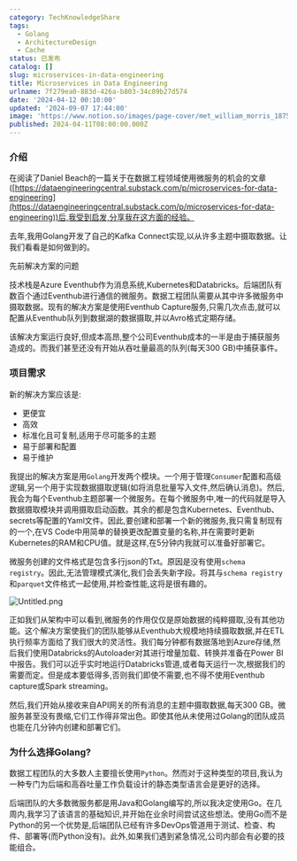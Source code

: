 ```yaml
---
category: TechKnowledgeShare
tags:
  - Golang
  - ArchitectureDesign
  - Cache
status: 已发布
catalog: []
slug: microservices-in-data-engineering
title: Microservices in Data Engineering
urlname: 7f279ea0-883d-426a-b803-34c09b27d574
date: '2024-04-12 00:10:00'
updated: '2024-09-07 17:44:00'
image: 'https://www.notion.so/images/page-cover/met_william_morris_1875.jpg'
published: 2024-04-11T08:00:00.000Z
---
```


### 介绍


在阅读了Daniel Beach的一篇关于在数据工程领域使用微服务的机会的文章([https://dataengineeringcentral.substack.com/p/microservices-for-data-engineering](https://dataengineeringcentral.substack.com/p/microservices-for-data-engineering))后,我受到启发,分享我在这方面的经验。


去年,我用Golang开发了自己的Kafka Connect实现,以从许多主题中摄取数据。让我们看看是如何做到的。


先前解决方案的问题


技术栈是Azure Eventhub作为消息系统,Kubernetes和Databricks。后端团队有数百个通过Eventhub进行通信的微服务。数据工程团队需要从其中许多微服务中摄取数据。现有的解决方案是使用Eventhub Capture服务,只需几次点击,就可以配置从Eventhub队列到数据湖的数据摄取,并以Avro格式定期存储。


该解决方案运行良好,但成本高昂,整个公司Eventhub成本的一半是由于捕获服务造成的。而我们甚至还没有开始从吞吐量最高的队列(每天300 GB)中捕获事件。


### 项目需求


新的解决方案应该是:

- 更便宜
- 高效
- 标准化且可复制,适用于尽可能多的主题
- 易于部署和配置
- 易于维护

我提出的解决方案是用`Golang`开发两个模块。一个用于管理`Consumer`配置和高级逻辑,另一个用于实现数据摄取逻辑(如将消息批量写入文件,然后确认消息)。然后,我会为每个Eventhub主题部署一个微服务。在每个微服务中,唯一的代码就是导入数据摄取模块并调用摄取启动函数。其余的都是包含Kubernetes、Eventhub、secrets等配置的Yaml文件。因此,要创建和部署一个新的微服务,我只需复制现有的一个,在VS Code中用简单的替换更改配置变量的名称,并在需要时更新Kubernetes的RAM和CPU值。就是这样,在5分钟内我就可以准备好部署它。


微服务创建的文件格式是包含多行json的Txt。原因是没有使用`schema registry`。因此,无法管理模式演化,我们会丢失新字段。将其与`schema registry`和`parquet`文件格式一起使用,并检查性能,这将是很有趣的。


![Untitled.png](https://prod-files-secure.s3.us-west-2.amazonaws.com/5d24fe63-e567-4804-86f9-9fdc62e13082/4e0f8d5d-b295-4408-9363-660688d511a9/Untitled.png?X-Amz-Algorithm=AWS4-HMAC-SHA256&X-Amz-Content-Sha256=UNSIGNED-PAYLOAD&X-Amz-Credential=ASIAZI2LB466VK6OJG2R%2F20250413%2Fus-west-2%2Fs3%2Faws4_request&X-Amz-Date=20250413T213256Z&X-Amz-Expires=3600&X-Amz-Security-Token=IQoJb3JpZ2luX2VjEHwaCXVzLXdlc3QtMiJHMEUCICZy%2FZY7gnCplJ7HgqxDolOBpIl8qm5VQTNhSZptw87jAiEAz6ODYl%2Fe6OFeU%2BLlSE2RsBgy3OQChGQK7v6Ud0pOEywqiAQI9f%2F%2F%2F%2F%2F%2F%2F%2F%2F%2FARAAGgw2Mzc0MjMxODM4MDUiDA5jBGU8DiBGOlYZWircA5%2FRkEyD3uu%2FVcC3ybd29pe86gAZ3038uX%2FhMLqftoAojuMSJDtBAa3ofvXEEvY5cMkK6NG%2BtHNffmpxV9HOHLYV8OVw%2BKi78ajeQoUjZ7661LQQ5DwfHWmTQnLoJd1h8Z%2B3qg%2BfP0b4rKWAWUVwP33ZfsjTWwM8poHlRm96YfCt2vNNahh2P4tG5PgnZobGJQ591bMvCh1%2F9y6Dc2Mi9a3GgIcrLERaECO2v%2BkYtpFTYX455xAIZEI%2BilTOElWNtXH2Wx0klWxrTKOShnia%2BI56Hk3gO6fBDQshd8AfqmzQHBzsH3Aa7iux0aCTcb85EmlhHqJQEzGwfQbeGRDqmz2qT34bCUfwjhatJOzzzSu6NbFjhz6flv2cvobnRXtlD40q1rUoMg3X9FGNwcck88aTUkxea2q%2B5a2FozCd7rhwIT%2F509L%2BOZuV8lVhx0T1bsPtWp2PeYWNAkGiMoe%2F%2F%2FDGDD%2FeDcDreBNtu0b%2FL7IboEyhf9aIFozZuoxFfM3SG80v2SNmzk0KMRC6BdzBnGbh%2BhYbD72MvR1uQSFO3nsvhdHLbsD6PT6Jqryv%2FR20I7FLeTTnokOaiMZXGbhcaSIk%2Bw5ZrE3uW8gU%2FtnY%2Fv36LcP9MmNYFm%2B784ACMOat8L8GOqUBxQKYUUVdcRRocYC6PBFNp0g30B6J972XCKsYHZLSDKHDL2TMmBC8PaKRIPZZ5y3WZVibLe%2Fkz4OObePuBdQ%2FyWYS390CxdQUDDPvSSrMgMSgtCuqQE1TMbe1P4E11uZg9hROprD5yZogv5DdrayhWaVJEnJyl2%2BeXzu1hbR%2FwjET6adzyBO7KcuzXZT%2FxnU%2FsjOKz7IQSRlmJ4Foj4SQApYtL029&X-Amz-Signature=b2a600c0bda595a9daad0d1949991c3dcea8be6fcf4da673a1c11ab0a1f8eda1&X-Amz-SignedHeaders=host&x-id=GetObject)


正如我们从架构中可以看到,微服务的作用仅仅是原始数据的纯粹摄取,没有其他功能。这个解决方案使我们的团队能够从Eventhub大规模地持续摄取数据,并在ETL执行频率方面给了我们很大的灵活性。我们每分钟都有数据落地到Azure存储,然后我们使用Databricks的Autoloader对其进行增量加载、转换并准备在Power BI中报告。我们可以近乎实时地运行Databricks管道,或者每天运行一次,根据我们的需要而定。但是成本要低得多,否则我们即使不需要,也不得不使用Eventhub capture或Spark streaming。


然后,我们开始从接收来自API网关的所有消息的主题中摄取数据,每天300 GB。微服务甚至没有畏缩,它们工作得非常出色。即使其他从未使用过Golang的团队成员也能在几分钟内创建和部署它们。


### 为什么选择Golang?


数据工程团队的大多数人主要擅长使用`Python`。然而对于这种类型的项目,我认为一种专门为后端和高吞吐量工作负载设计的静态类型语言会是更好的选择。


后端团队的大多数微服务都是用Java和Golang编写的,所以我决定使用Go。在几周内,我学习了该语言的基础知识,并开始在业余时间尝试这些想法。使用Go而不是Python的另一个优势是,后端团队已经有许多DevOps管道用于测试、检查、构件、部署等(而Python没有)。此外,如果我们遇到紧急情况,公司内部会有必要的技能组合。

